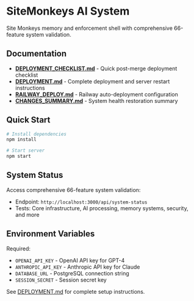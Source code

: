 # SiteMonkeys AI System

Site Monkeys memory and enforcement shell with comprehensive 66-feature system validation.

## Documentation

- **[DEPLOYMENT_CHECKLIST.md](./DEPLOYMENT_CHECKLIST.md)** - Quick post-merge deployment checklist
- **[DEPLOYMENT.md](./DEPLOYMENT.md)** - Complete deployment and server restart instructions
- **[RAILWAY_DEPLOY.md](./RAILWAY_DEPLOY.md)** - Railway auto-deployment configuration
- **[CHANGES_SUMMARY.md](./CHANGES_SUMMARY.md)** - System health restoration summary

## Quick Start

```bash
# Install dependencies
npm install

# Start server
npm start
```

## System Status

Access comprehensive 66-feature system validation:

- Endpoint: `http://localhost:3000/api/system-status`
- Tests: Core infrastructure, AI processing, memory systems, security, and more

## Environment Variables

Required:

- `OPENAI_API_KEY` - OpenAI API key for GPT-4
- `ANTHROPIC_API_KEY` - Anthropic API key for Claude
- `DATABASE_URL` - PostgreSQL connection string
- `SESSION_SECRET` - Session secret key

See [DEPLOYMENT.md](./DEPLOYMENT.md) for complete setup instructions.
